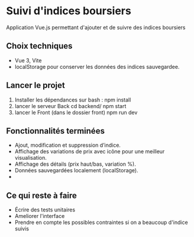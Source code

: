 # Suivi d'indices boursiers

Application Vue.js permettant d'ajouter et de suivre des indices boursiers

## Choix techniques
- Vue 3, Vite
- localStorage pour conserver les données des indices sauvegardee.

## Lancer le projet
1. Installer les dépendances sur bash :
   npm install
2. lancer le serveur Back
   cd backend/
   npm start
3. lancer le Front
   (dans le dossier front)
   npm run dev
   
## Fonctionnalités terminées
- Ajout, modification et suppression d’indice.
- Affichage des variations de prix avec icône pour une meilleur visualisation.
- Affichage des détails (prix haut/bas, variation %).
- Données sauvegardées localement (localStorage).
- 
## Ce qui reste à faire
- Écrire des tests unitaires
- Ameliorer l'interface
- Prendre en compte les possibles contraintes si on a beaucoup d'indice suivis

